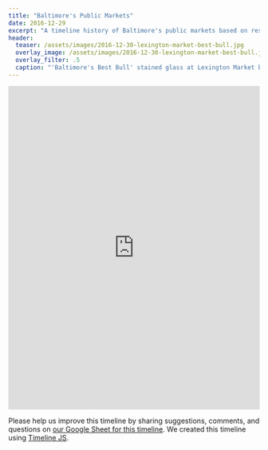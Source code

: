 ```yaml
---
title: "Baltimore's Public Markets"
date: 2016-12-29
excerpt: "A timeline history of Baltimore's public markets based on research and writing by local historian Dean Krimmel with support from Eli Pousson."
header:
  teaser: /assets/images/2016-12-30-lexington-market-best-bull.jpg
  overlay_image: /assets/images/2016-12-30-lexington-market-best-bull.jpg
  overlay_filter: .5
  caption: "'Baltimore's Best Bull' stained glass at Lexington Market by Eli Pousson, 2016 December 30. Courtesy Baltimore Heritage ([CC 0](https://creativecommons.org/publicdomain/zero/1.0/))"
---
```


<div class="full">
<iframe src='https://cdn.knightlab.com/libs/timeline3/latest/embed/index.html?source=1sbFy5-OpVE9lUu47ZoDPKs1-s8JZtVeyqM1bYm0Iuag&font=Lustria-Lato&lang=en&hash_bookmark=true&initial_zoom=2&height=650' width='100%' height='650' frameborder='0'></iframe>
</div>

Please help us improve this timeline by sharing suggestions, comments, and questions on [our Google Sheet for this timeline](https://docs.google.com/spreadsheets/d/1sbFy5-OpVE9lUu47ZoDPKs1-s8JZtVeyqM1bYm0Iuag/edit?usp=sharing). We created this timeline using [Timeline JS](http://timeline.knightlab.com/).
